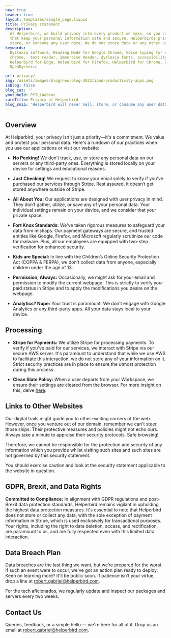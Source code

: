 ```yaml
---
new: true
header: true
layout: templates/single_page.liquid
title: Privacy statement
description:
  At Helperbird, we build privacy into every product we make, so you can enjoy great experiences
  that keep your personal information safe and secure. Helperbirds privacy features don`t sell,
  store, or consume any user data. We do not store data or any other user-related content.
keywords:
  Dyslexia software, Reading Mode for Google Chrome, Voice typing for chrome, Text to speech for
  chrome,  text reader, Immersive Reader, dyslexia fonts, accessibility software, dyslexia software,
  Helperbird for Edge, Helperbird for Firefox, Helperbird for Chrome, Opendyslexic for Chrome,
  OpenDyslexic

url: privacy/
img: /assets/images/blog/new-blog-2022/ipad-productivity-apps.png
isBlog: false
blog_cat: ''
youtubeId: PfILiWebkuc
cardTitle: Privacy of Helperbird
blog_snip: 'Helperbird will never sell, store, or consume any user data.'
---
```




## Overview

At Helperbird, your privacy isn't just a priority—it's a commitment. We value and protect your personal data. Here's a rundown of our practices when you use our applications or visit our website:


- **No Peeking!** We don’t track, use, or store any personal data on our servers or any third-party ones. Everything is stored locally on your device for settings and educational reasons.
  
- **Just Checking!** We request to know your email solely to verify if you've purchased our services through Stripe. Rest assured, it doesn’t get stored anywhere outside of Stripe.

- **All About You:** Our applications are designed with user privacy in mind. They don’t gather, utilize, or save any of your personal data. Your individual settings remain on your device, and we consider that your private space.

- **Fort Knox Standards:** We've taken rigorous measures to safeguard your data from mishaps. Our payment gateways are secure, and trusted entities like Google, Firefox, and Microsoft regularly scrutinize our code for malware. Plus, all our employees are equipped with two-step verification for enhanced security.

- **Kids are Special:** In line with the Children’s Online Security Protection Act (COPPA & FERPA), we don't collect data from anyone, especially children under the age of 13.

- **Permission, Always:** Occasionally, we might ask for your email and permission to modify the current webpage. This is strictly to verify your paid status in Stripe and to apply the modifications you desire on the webpage.

- **Analytics? Nope:** Your trust is paramount. We don't engage with Google Analytics or any third-party apps. All your data stays local to your device.


## Processing

- **Stripe for Payments:** We utilize Stripe for processing payments. To verify if you've paid for our services, we interact with Stripe via our secure AWS server. It's paramount to understand that while we use AWS to facilitate this interaction, we do not store any of your information on it. Strict security practices are in place to ensure the utmost protection during this process.

- **Clean Slate Policy:** When a user departs from your Workspace, we ensure their settings are cleared from the browser. For more insight on this, delve [here](https://support.google.com/domains/answer/7677767?hl=en).


## Links to Other Websites

Our digital trails might guide you to other exciting corners of the web. However, once you venture out of our domain, remember we can't steer those ships. Their protective measures and policies might not echo ours. Always take a minute to appraise their security protocols. Safe browsing!


Therefore, we cannot be responsible for the protection and security of any information which you provide whilst visiting such sites and such sites are not governed by this security statement.

You should exercise caution and look at the security statement applicable to the website in
question.

##  GDPR, Brexit, and Data Rights

**Committed to Compliance:** In alignment with GDPR regulations and post-Brexit data protection standards, Helperbird remains vigilant in upholding the highest data protection measures. It's essential to note that Helperbird does not store or collect any data, with the sole exception of payment information in Stripe, which is used exclusively for transactional purposes. Your rights, including the right to data deletion, access, and rectification, are paramount to us, and are fully respected even with this limited data interaction.

## Data Breach Plan

Data breaches are the last thing we want, but we’re prepared for the worst. If such an event were to occur, we've got an action plan ready to deploy. Keen on learning more? It'll be public soon. If patience isn’t your virtue, drop a line at robert.gabriel@helperbird.com.

For the tech aficionados, we regularly update and inspect our packages and servers every two weeks.

## Contact Us

Queries, feedback, or a simple hello — we're here for all of it. Drop us an email at [robert.gabriel@helperbird.com](mailto:robert.gabriel@helperbird.com).


